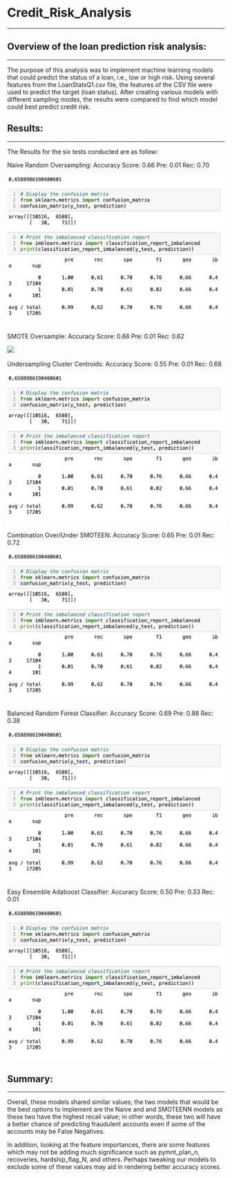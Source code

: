 # Credit_Risk_Analysis
---

## Overview of the loan prediction risk analysis:
---
The purpose of this analysis was to implement machine learning models that could predict the status of a loan, i.e., low or high risk. Using several features from the LoanStatsQ1.csv file, the features of the CSV file were used to predict the target (loan status). After creating various models with different sampling modes, the results were compared to find which model could best predict credit risk.

## Results:
---
The Results for the six tests conducted are as follow:

Naive Random Oversampling: Accuracy Score: 0.66 Pre: 0.01 Rec: 0.70 

![](https://github.com/evflores001/Credit_Risk_Analysis/blob/main/images/Oversampling.png)

SMOTE Oversample: Accuracy Score: 0.66 Pre: 0.01 Rec: 0.62 

![](https://github.com/evflores001/Credit_Risk_Analysis/blob/main/images/SMOTEoversampling.png)

Undersampling Cluster Centroids: Accuracy Score: 0.55 Pre: 0.01 Rec: 0.68 

![](https://github.com/evflores001/Credit_Risk_Analysis/blob/main/images/Oversampling.png)

Combination Over/Under SMOTEEN: Accuracy Score: 0.65 Pre: 0.01 Rec: 0.72 

![](https://github.com/evflores001/Credit_Risk_Analysis/blob/main/images/Oversampling.png)

Balanced Random Forest Classifier: Accuracy Score: 0.69 Pre: 0.88 Rec: 0.38 

![](https://github.com/evflores001/Credit_Risk_Analysis/blob/main/images/Oversampling.png)

Easy Ensemble Adaboost Classifier: Accuracy Score: 0.50 Pre: 0.33 Rec: 0.01 

![](https://github.com/evflores001/Credit_Risk_Analysis/blob/main/images/Oversampling.png)

## Summary:
---
Overall, these models shared similar values; the two models that would be the best options to implement are the Naive and and SMOTEENN models as these two have the highest recall value; in other words, these two will have a better chance of predicting fraudulent accounts even if some of the accounts may be False Negatives.

In addition, looking at the feature importances, there are some features which may not be adding much significance such as pymnt_plan_n, recoveries, hardship_flag_N, and others. Perhaps tweaking our models to exclude some of these values may aid in rendering better accuracy scores.














